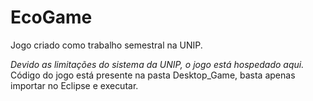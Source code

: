 # EcoGame
Jogo criado como trabalho semestral na UNIP.

*Devido as limitações do sistema da UNIP, o jogo está hospedado aqui.*
Código do jogo está presente na pasta Desktop_Game, basta apenas importar no Eclipse e executar.
